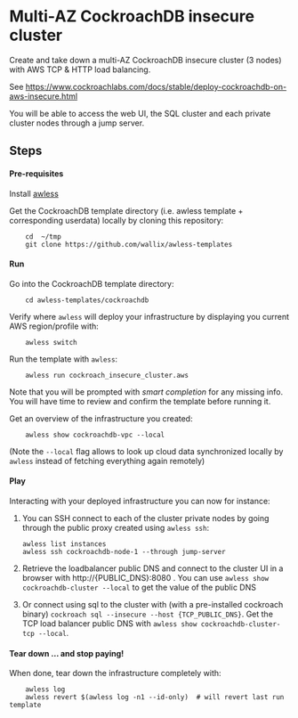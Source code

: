 # Multi-AZ CockroachDB insecure cluster

Create and take down a multi-AZ CockroachDB insecure cluster (3 nodes) with AWS TCP & HTTP load balancing. 

See https://www.cockroachlabs.com/docs/stable/deploy-cockroachdb-on-aws-insecure.html

You will be able to access the web UI, the SQL cluster and each private cluster nodes through a jump server. 

## Steps

#### Pre-requisites

Install [awless](https://github.com/wallix/awless#why-awless)

Get the CockroachDB template directory (i.e. awless template + corresponding userdata) locally by cloning this repository:

        cd  ~/tmp
        git clone https://github.com/wallix/awless-templates

#### Run

Go into the CockroachDB template directory:

        cd awless-templates/cockroachdb

Verify where `awless` will deploy your infrastructure by displaying you current AWS region/profile with:

        awless switch

Run the template with `awless`:

        awless run cockroach_insecure_cluster.aws

Note that you will be prompted with _smart completion_ for any missing info. You will have time to review and confirm the template before running it.

Get an overview of the infrastructure you created:

        awless show cockroachdb-vpc --local

(Note the `--local` flag allows to look up cloud data synchronized locally by `awless` instead of fetching everything again remotely)

#### Play

Interacting with your deployed infrastructure you can now for instance:

1. You can SSH connect to each of the cluster private nodes by going through the public proxy created using `awless ssh`:

    `awless list instances`  
    `awless ssh cockroachdb-node-1 --through jump-server` 

2. Retrieve the loadbalancer public DNS and connect to the cluster UI in a browser with http://{PUBLIC_DNS}:8080 . You can use `awless show cockroachdb-cluster --local` to get the value of the public DNS
    
3. Or connect using sql to the cluster with (with a pre-installed cockroach binary) `cockroach sql --insecure --host {TCP_PUBLIC_DNS}`. Get the TCP load balancer public DNS with `awless show cockroachdb-cluster-tcp --local`.  

#### Tear down ... and stop paying!

When done, tear down the infrastructure completely with:

        awless log                
        awless revert $(awless log -n1 --id-only)  # will revert last run template